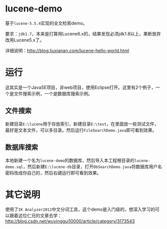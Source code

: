# lucene-demo

基于`lucene-5.5.4`实现的全文检索demo。

要求：`jdk1.7`，本来是打算用Lucene6.x的，结果发现必须jdk1.8以上，果断放弃改用Lucene5.x了。

详细说明：http://blog.liuxianan.com/lucene-hello-world.html

# 运行

这其实是一个JavaSE项目，非web项目，使用Eclipse打开。这里有2个例子，一个是文件搜索示例，一个是数据库搜索示例。

## 文件搜索

新建目录`E:\lucene`用于存放索引，新建目录`E:\text`，在里面放一些测试文件，最好是文本文件，可以多目录。然后运行`FileSearchDemo.java`即可看到效果。

## 数据库搜索

本地新建一个名为`lucene-demo`的数据库，然后导入本工程根目录的`lucene-demo.sql`，然后新建`E:\lucene-db`目录，打开`DbSearchDemo.java`将数据库用户名密码改成你自己的，然后右键运行即可看到效果。

# 其它说明

使用了`IK Analyzer2012`中文分词工具，这个demo是入门级的，想深入学习的可以跟着这位仁兄的文章去学：http://blog.csdn.net/wuyinggui10000/article/category/3173543

